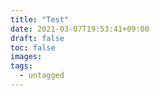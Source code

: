```yaml
---
title: "Test"
date: 2021-03-07T19:53:41+09:00
draft: false
toc: false
images:
tags:
  - untagged
---
```


